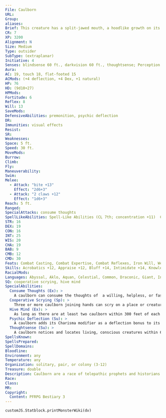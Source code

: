 ```yaml
---
File: Caulborn
URL: 
Group: 
aliases: 
Brief: This creature has a split-jawed mouth, a hoodlike growth on its head, and two hideously elongated fingers on each hand.
CR: 7
XP: 3200
Alignment: N
Size: Medium
Type: outsider
SubType: (extraplanar)
Initiative: 4
Senses: blindsense 60 ft., darkvision 60 ft., thoughtsense; Perception +15
Aura: 
AC: 19, touch 18, flat-footed 15
ACMods: (+4 deflection, +4 Dex, +1 natural)
HP: 76
HD: (9d10+27)
HPMods: 
Fortitude: 6
Reflex: 8
Will: 13
SaveMods: 
DefensiveAbilities: premonition, psychic deflection
DR: 
Immunities: visual effects
Resist: 
SR: 
Weaknesses: 
Space: 5 ft.
Speed: 30 ft.
MoveMods: 
Burrow: 
Climb: 
Fly: 
Maneuverability: 
Swim: 
Melee: 
  - Attack: "bite +13"
    Effect: "2d6+3"
  - Attack: "2 claws +12"
    Effect: "1d6+3"
Reach: 5 ft.
Ranged: 
SpecialAttacks: consume thoughts
SpellLikeAbilities: Spell-Like Abilities (CL 7th; concentration +11)  Constant-detect magic, detect thoughts (DC 16), read magic  3/day-charm monster (DC 18), daze monster (DC 16), hold monster (DC 19), hypnotic pattern (DC 16), vampiric touch (DC 17)  1/week-plane shift (willing targets only)
STR: 16
DEX: 19
CON: 16
INT: 25
WIS: 20
CHA: 19
BAB: 9
CMB: 12
CMD: 30
Feats: Combat Casting, Combat Expertise, Combat Reflexes, Iron Will, Weapon Focus (bite)
Skills: Acrobatics +12, Appraise +12, Bluff +14, Intimidate +14, Knowledge (all) +14, Perception +15, Sense Motive +12, Stealth +11, Use Magic Device +9
RacialMods: 
Languages: Abyssal, Aklo, Aquan, Celestial, Common, Draconic, Giant, Infernal; telepathy 100 ft.
SQ: cooperative scrying, hive mind
SpecialAbilities:
  Consume Thoughts (Ex): >
    A caulborn can consume the thoughts of  a willing, helpless, or fascinated creature with a touch attack. If the target fails a DC 18 Will save, the caulborn can alter the victim's memory as if using modify memory. This process deals 1d4 points of Intelligence and Wisdom damage to the target. The save DC is Charisma-based.
  Cooperative Scrying (Sp): >
    Three or more caulborn joining hands can scry on a place or creature as if using the scrying spell (DC 20), but with no limit to the spell's duration so long as at least three of the caulborn involved continue to join hands and concentrate. This ability functions at CL 7th (or at the highest CL available to the most powerful caulborn in the group). The save DC is Charisma-based, adjusted by the modifier of the caulborn with the highest Charisma score.
  Hive Mind (Ex): >
    As long as there are at least two caulborn within 300 feet of each other, if one caulborn in the group is aware of a particular danger, they all are. No caulborn in a group is considered flanked or flat-footed unless all of them are.
  Psychic Deflection (Su): >
    A caulborn adds its Charisma modifier as a deflection bonus to its AC. The caulborn loses this bonus when unconscious.
  Thoughtsense (Su): >
    A caulborn notices and locates living, conscious creatures within 60 feet, just as if it possessed the blindsight ability. Spells such as nondetection or mind blank make an affected creature undetectable by this sense.
SpellsKnown: 
SpellsPrepared: 
SpellDomains: 
Bloodline: 
Environment: any
Temperature: any
Organization: solitary, pair, or colony (3-12)
Treasure: double
Description: Caulborn are a race of telepathic prophets and historians who subsist on the psychic energy of others. They wander the planes in search of new facts and concepts to add to the pulsating brain-sacks that serve as their collective memories. When a band of caulborn find a particularly interesting site, they settle down to dwell there for many years until they feel that they have learned all there is to know about the location.  A caulborn is literally a creature of the mind. Its body is self-sustaining, and it exists solely to record and catalogue new thoughts. While they are not evil, caulborn have little interest in alliances or friendship with other races.
Race: 
Class: 
MR: 
Copyright:
  Content: PFRPG Bestiary 3
---
```

```dataviewjs
customJS.Statblock.printMonsterWiki(dv)
```
